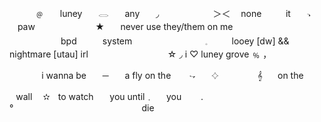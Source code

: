 ⠀⠀⠀⠀﹫ㅤㅤluneyㅤㅤ𓂋ㅤㅤanyㅤㅤ◞ ⠀⠀⠀⠀⠀⠀⠀⠀＞＜   ㅤnoneㅤㅤㅤitㅤㅤ𝁑ㅤㅤpaw ⠀⠀⠀⠀⠀⠀⠀⠀⠀★ㅤㅤnever use they/them on me ⠀⠀⠀⠀⠀⠀⠀⠀bpd⠀⠀⠀⠀system⠀⠀⠀⠀⠀⠀⠀⠀⠀⠀⠀   𓈒ㅤㅤㅤlooey [dw] && nightmare [utau] irl ⠀⠀⠀⠀⠀⠀⠀⠀⠀⠀⠀⠀☆ ◞ i ♡ luney grove ﹪ ，
          

⠀⠀⠀⠀⠀i  wanna  beㅤㅤ─ㅤㅤa  fly  on  the ㅤㅤ𝁍ㅤㅤ𔓕⠀⠀⠀⠀⠀⠀𝄞 ⠀⠀on  the

⠀wall        ㅤ✫ㅤto  watchㅤㅤyou until﹒⠀⠀you⠀⠀⠀.  °⠀⠀⠀⠀⠀⠀⠀⠀⠀⠀⠀⠀⠀⠀⠀⠀⠀⠀⠀⠀die
